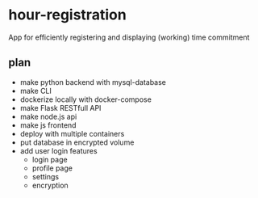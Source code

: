 # hour-registration
App for efficiently registering and displaying (working) time commitment

## plan

* make python backend with mysql-database
* make CLI
* dockerize locally with docker-compose
* make Flask RESTfull API
* make node.js api
* make js frontend
* deploy with multiple containers
* put database in encrypted volume
* add user login features
  * login page
  * profile page
  * settings
  * encryption